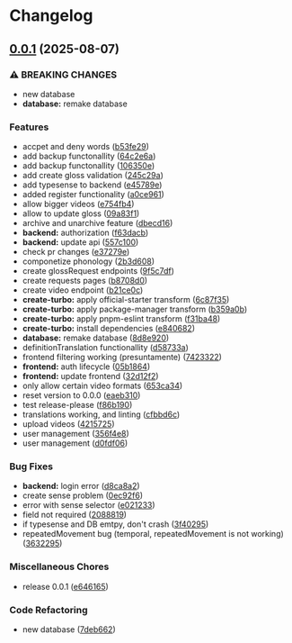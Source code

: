 # Changelog

## [0.0.1](https://github.com/upf-gti/SignBank/compare/v1.1.0...v0.0.1) (2025-08-07)


### ⚠ BREAKING CHANGES

* new database
* **database:** remake database

### Features

* accpet and deny words ([b53fe29](https://github.com/upf-gti/SignBank/commit/b53fe2930b75c5e48a7b8182bf576b5326beeb75))
* add backup functonallity ([64c2e6a](https://github.com/upf-gti/SignBank/commit/64c2e6aa67d0df1575f763f6da340a6cfa8b47a8))
* add backup functonallity ([106350e](https://github.com/upf-gti/SignBank/commit/106350e95d80a9b75459e30001d71913fd7de8b7))
* add create gloss validation ([245c29a](https://github.com/upf-gti/SignBank/commit/245c29ac7a0cfdc8536e5d062967067abc7b690d))
* add typesense to backend ([e45789e](https://github.com/upf-gti/SignBank/commit/e45789ecc5ecae84c4f0d15343bdcdc1eb029622))
* added register functionality ([a0ce961](https://github.com/upf-gti/SignBank/commit/a0ce96163b3b8c29d7a63fe42f379aa25d515fcf))
* allow bigger videos ([e754fb4](https://github.com/upf-gti/SignBank/commit/e754fb478d45322705c4af74303be573f91f1c14))
* allow to update gloss ([09a83f1](https://github.com/upf-gti/SignBank/commit/09a83f1d90fcdba230f3d520f6b66d3ce9143185))
* archive and unarchive feature ([dbecd16](https://github.com/upf-gti/SignBank/commit/dbecd164362973e21118e1c1569364778690c0fb))
* **backend:** authorization ([f63dacb](https://github.com/upf-gti/SignBank/commit/f63dacbb51def2240b57057ecf01a209a0571ef9))
* **backend:** update api ([557c100](https://github.com/upf-gti/SignBank/commit/557c100bf5548fe9f6463a831f0f0226bb4dc97f))
* check pr changes ([e37279e](https://github.com/upf-gti/SignBank/commit/e37279e5c5b26663acd25f5d025f2cfb7e2c1a20))
* componetize phonology ([2b3d608](https://github.com/upf-gti/SignBank/commit/2b3d6089216967896b47d1507d4fe5a864b7ccbf))
* create glossRequest endpoints ([9f5c7df](https://github.com/upf-gti/SignBank/commit/9f5c7df0a88d03c9ffdd7eae271c6ece92ea20ee))
* create requests pages ([b8708d0](https://github.com/upf-gti/SignBank/commit/b8708d0912a488fc906c94f50e804c20fceae200))
* create video endpoint ([b21ce0c](https://github.com/upf-gti/SignBank/commit/b21ce0c7e7d4eef471a63972678913feb23a475d))
* **create-turbo:** apply official-starter transform ([6c87f35](https://github.com/upf-gti/SignBank/commit/6c87f35a35b3787827d3a3239dea1bf6822ae68c))
* **create-turbo:** apply package-manager transform ([b359a0b](https://github.com/upf-gti/SignBank/commit/b359a0bf4c8d852362d92d82e2bad6e7c33bd512))
* **create-turbo:** apply pnpm-eslint transform ([f31ba48](https://github.com/upf-gti/SignBank/commit/f31ba482d450f947925b2cbfb4e37ac7978d9a9a))
* **create-turbo:** install dependencies ([e840682](https://github.com/upf-gti/SignBank/commit/e8406829ca80b9c07a3491071d3b83f49e236254))
* **database:** remake database ([8d8e920](https://github.com/upf-gti/SignBank/commit/8d8e92016ed17345112c588902f016f25efbdcc8))
* definitionTranslation functionallity ([d58733a](https://github.com/upf-gti/SignBank/commit/d58733a7031097c9e6eff80224403d2fb44bcdea))
* frontend filtering working (presuntamente) ([7423322](https://github.com/upf-gti/SignBank/commit/7423322e3a223a5787bb357075136e741f03d2c0))
* **frontend:** auth lifecycle ([05b1864](https://github.com/upf-gti/SignBank/commit/05b1864f7b288832012cf3eeea421c3d9c4d3b27))
* **frontend:** update frontend ([32d12f2](https://github.com/upf-gti/SignBank/commit/32d12f2297c6fe6a9db7698c0f785db6f6d08cc4))
* only allow certain video formats ([653ca34](https://github.com/upf-gti/SignBank/commit/653ca344798cb264eb54c452953d0ba1c35f769c))
* reset version to 0.0.0 ([eaeb310](https://github.com/upf-gti/SignBank/commit/eaeb310640c9e130bdccf68eff5b1b0c2dc9e611))
* test release-please ([f86b190](https://github.com/upf-gti/SignBank/commit/f86b190ea3fa17b30a8d77301fa9f302aee05744))
* translations working, and linting ([cfbbd6c](https://github.com/upf-gti/SignBank/commit/cfbbd6cd0cb5fd8ca6c468ad5f1e3f5a10f83e0a))
* upload videos ([4215725](https://github.com/upf-gti/SignBank/commit/4215725e1778c5cfb31d9b4164064c6a1fe39809))
* user management ([356f4e8](https://github.com/upf-gti/SignBank/commit/356f4e88f5fe1e9b7f15fae485f8f8eba02341f6))
* user management ([d0fdf06](https://github.com/upf-gti/SignBank/commit/d0fdf06d95faac90ceeee75640296ab7afcc33c5))


### Bug Fixes

* **backend:** login error ([d8ca8a2](https://github.com/upf-gti/SignBank/commit/d8ca8a25acdb7aa682604582edc71a5adb38bd0b))
* create sense problem ([0ec92f6](https://github.com/upf-gti/SignBank/commit/0ec92f6d945bb907c64e2289ef7c58e06f1abc29))
* error with sense selector ([e021233](https://github.com/upf-gti/SignBank/commit/e0212333aace4e0a404646354b25054d191e27a0))
* field not required ([2088819](https://github.com/upf-gti/SignBank/commit/2088819b1ae5a8db9993d2ae2c48cd6060f669bb))
* if typesense and DB emtpy, don't crash ([3f40295](https://github.com/upf-gti/SignBank/commit/3f40295f3affcd97b942c204411d5e51530b2c00))
* repeatedMovement bug (temporal, repeatedMovement is not working) ([3632295](https://github.com/upf-gti/SignBank/commit/36322959c557e5c6f4fbf9ca2fdc7a03dba01155))


### Miscellaneous Chores

* release 0.0.1 ([e646165](https://github.com/upf-gti/SignBank/commit/e64616509f4cb6b3efe64f14eeb9e3791afb64b8))


### Code Refactoring

* new database ([7deb662](https://github.com/upf-gti/SignBank/commit/7deb662f9571013c3f150a534a580d2b5ab22755))
